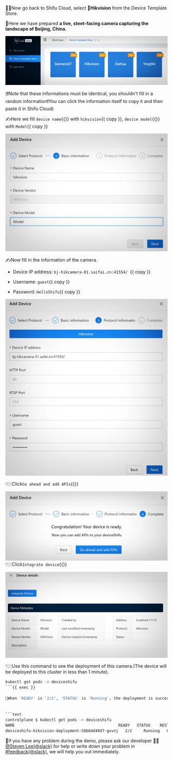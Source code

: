 🧑‍💻Now go back to Shifu Cloud, select 📸**Hikvision** from the Device Template Store.

🌃Here we have prepared **a live, steet-facing camera capturing the landscape of Beijing, China.**

![choose hikvision](https://raw.githubusercontent.com/Edgenesis/killercoda-shifu-demo/main/images/template-en.jpg)

(❗️Note that these informations must be identical, you shouldn't fill in a random information❗️You can click the information itself to copy it and then paste it in Shifu Cloud)

✍️Here we fill `device name`{{}} with `hikvision`{{ copy }}, `device model`{{}} with `Model`{{ copy }}

![input device basic info](https://raw.githubusercontent.com/Edgenesis/killercoda-shifu-demo/main/images/information1-en.jpg)

✍️Now fill in the information of the camera.
   
- Device IP address: `bj-hikcamera-01.saifai.cn:41554/ `{{ copy }}

- Username: `guest`{{ copy }}

- Password: `HelloShifu`{{ copy }}

![input password](https://raw.githubusercontent.com/Edgenesis/killercoda-shifu-demo/main/images/information2-en.jpg)

👇🏼Click`Go ahead and add APIs`{{}} 

![ready](https://raw.githubusercontent.com/Edgenesis/killercoda-shifu-demo/main/images/goahead-en.jpg)
👇🏼Click`Integrate device`{{}} 

![interface Device](https://raw.githubusercontent.com/Edgenesis/killercoda-shifu-demo/main/images/integrate-en.jpg)

👇🏼Use this command to see the deployment of this camera.(The device will be deployed to this cluster in less than 1 minute).

```bash
kubectl get pods -n deviceshifu
```{{ exec }}

👀When 'READY' is '2/2', 'STATUS' is 'Running', the deployment is successfull.


```text
controlplane $ kubectl get pods -n deviceshifu
NAME                                             READY   STATUS    RESTARTS   AGE
deviceshifu-hikvision-deployment-58b64d49d7-gxvnj   2/2     Running   0          21s
```

🔔If you have any problem during the demo, please ask our developer 👷🏽[@Steven Lee(@slack)](https://shifuproj.slack.com/archives/D04MFP86D4J) for help or write down your problem in [#feedback(@slack)](https://shifuproj.slack.com/archives/C04N5AJJL8Y), we will help you out immediately.